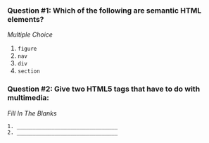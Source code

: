### Question #1: Which of the following are semantic HTML elements?

*Multiple Choice*

1. `figure`
2. `nav`
3. `div`
4. `section`

### Question #2: Give two HTML5 tags that have to do with multimedia:

*Fill In The Blanks*

```
1. ________________________________
2. ________________________________
```

